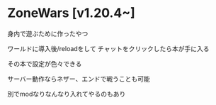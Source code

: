 # ZoneWars [v1.20.4~]
身内で遊ぶために作ったやつ

ワールドに導入後/reloadをして
チャットをクリックしたら本が手に入る

その本で設定が色々できる

サーバー動作ならネザー、エンドで戦うことも可能

別でmodなりなんなり入れてやるのもあり
